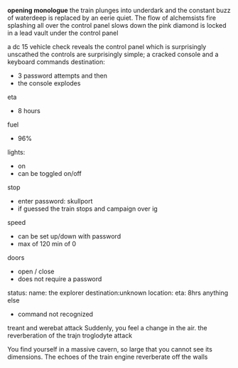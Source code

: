 

**opening monologue**
the train plunges into underdark and the constant buzz of waterdeep is replaced by an eerie quiet. The flow of alchemsists fire splashing all over the control panel slows down the pink diamond is locked in a lead vault under the control panel 


a dc 15 vehicle check reveals the control panel which is surprisingly unscathed the controls are surprisingly simple; a cracked console and a keyboard commands destination:

- 3 password attempts and then
- the console explodes

eta

- 8 hours

fuel
- 96%

lights:

- on
- can be toggled on/off

stop

- enter password: skullport
- if guessed the train stops and campaign over ig

speed
- can be set up/down with password
- max of 120 min of 0

doors
- open / close
- does not require a password

status: 
name: the explorer 
destination:unknown 
location: 
eta: 8hrs anything else

- command not recognized

treant and werebat attack 
Suddenly, you feel a change in the air. the reverberation of the trajn troglodyte attack

You find yourself in a massive cavern, so large that you cannot see its dimensions. The echoes of the train engine reverberate off the walls
